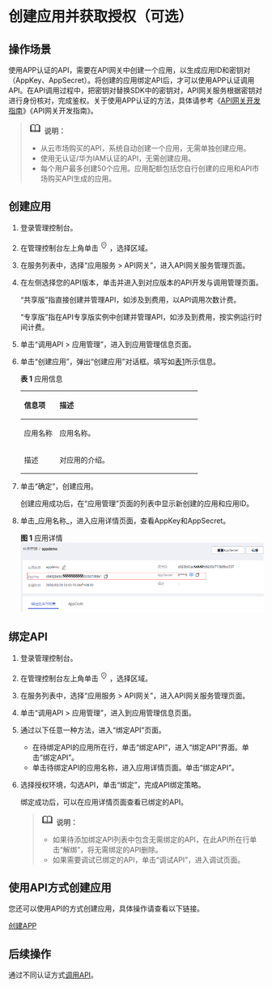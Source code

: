 # 创建应用并获取授权（可选）<a name="apig-zh-ug-180307010"></a>

## 操作场景<a name="section1731012541118"></a>

使用APP认证的API，需要在API网关中创建一个应用，以生成应用ID和密钥对（AppKey、AppSecret）。将创建的应用绑定API后，才可以使用APP认证调用API。在API调用过程中，把密钥对替换SDK中的密钥对，API网关服务根据密钥对进行身份核对，完成鉴权。关于使用APP认证的方法，具体请参考《[API网关开发指南](https://support.huaweicloud.com/devg-apig/apig-zh-dev-180307002.html)》《API网关开发指南》。

>![](public_sys-resources/icon-note.gif) **说明：**   
>-   从云市场购买的API，系统自动创建一个应用，无需单独创建应用。  
>-   使用无认证/华为IAM认证的API，无需创建应用。  
>-   每个用户最多创建50个应用。应用配额包括您自行创建的应用和API市场购买API生成的应用。  

## 创建应用<a name="section8731554122615"></a>

1.  登录管理控制台。
2.  在管理控制台左上角单击![](figures/icon-region.png)，选择区域。
3.  在服务列表中，选择“应用服务 \> API网关”，进入API网关服务管理页面。
4.  在左侧选择您的API版本，单击并进入到对应版本的API开发与调用管理页面。

    “共享版”指直接创建并管理API，如涉及到费用，以API调用次数计费。

    “专享版”指在API专享版实例中创建并管理API，如涉及到费用，按实例运行时间计费。

5.  单击“调用API \> 应用管理”，进入到应用管理信息页面。
6.  单击“创建应用”，弹出“创建应用”对话框。填写如[表1](#table195413315428)所示信息。

    **表 1**  应用信息

    <a name="table195413315428"></a>
    <table><thead align="left"><tr id="row45523384220"><th class="cellrowborder" valign="top" width="20%" id="mcps1.2.3.1.1"><p id="p65563314423"><a name="p65563314423"></a><a name="p65563314423"></a>信息项</p>
    </th>
    <th class="cellrowborder" valign="top" width="80%" id="mcps1.2.3.1.2"><p id="p356183311427"><a name="p356183311427"></a><a name="p356183311427"></a>描述</p>
    </th>
    </tr>
    </thead>
    <tbody><tr id="row1156183364219"><td class="cellrowborder" valign="top" width="20%" headers="mcps1.2.3.1.1 "><p id="p105616333427"><a name="p105616333427"></a><a name="p105616333427"></a>应用名称</p>
    </td>
    <td class="cellrowborder" valign="top" width="80%" headers="mcps1.2.3.1.2 "><p id="p1656123374219"><a name="p1656123374219"></a><a name="p1656123374219"></a>应用名称。</p>
    </td>
    </tr>
    <tr id="row14879114316433"><td class="cellrowborder" valign="top" width="20%" headers="mcps1.2.3.1.1 "><p id="p12880154304320"><a name="p12880154304320"></a><a name="p12880154304320"></a>描述</p>
    </td>
    <td class="cellrowborder" valign="top" width="80%" headers="mcps1.2.3.1.2 "><p id="p48801043134312"><a name="p48801043134312"></a><a name="p48801043134312"></a>对应用的介绍。</p>
    </td>
    </tr>
    </tbody>
    </table>

7.  单击“确定”，创建应用。

    创建应用成功后，在“应用管理”页面的列表中显示新创建的应用和应用ID。

8.  单击_应用名称_，进入应用详情页面，查看AppKey和AppSecret。

    **图 1**  应用详情<a name="fig12329145204214"></a>  
    ![](figures/应用详情.png "应用详情")


## 绑定API<a name="section12149183513271"></a>

1.  登录管理控制台。
2.  在管理控制台左上角单击![](figures/icon-region.png)，选择区域。
3.  在服务列表中，选择“应用服务 \> API网关”，进入API网关服务管理页面。
4.  单击“调用API \> 应用管理”，进入到应用管理信息页面。
5.  通过以下任意一种方法，进入“绑定API”页面。
    -   在待绑定API的应用所在行，单击“绑定API”，进入“绑定API”界面。单击“绑定API”。
    -   单击待绑定API的应用名称，进入应用详情页面。单击“绑定API”。

6.  选择授权环境，勾选API，单击“绑定”，完成API绑定策略。

    绑定成功后，可以在应用详情页面查看已绑定的API。

    >![](public_sys-resources/icon-note.gif) **说明：**   
    >-   如果待添加绑定API列表中包含无需绑定的API，在此API所在行单击“解绑”，将无需绑定的API删除。  
    >-   如果需要调试已绑定的API，单击“调试API”，进入调试页面。  


## 使用API方式创建应用<a name="section321091893419"></a>

您还可以使用API的方式创建应用，具体操作请查看以下链接。

[创建APP](https://support.huaweicloud.com/api-apig/apig-zh-api-180713036.html)

## 后续操作<a name="section141891231173611"></a>

通过不同认证方式[调用API](调用API.md)。

